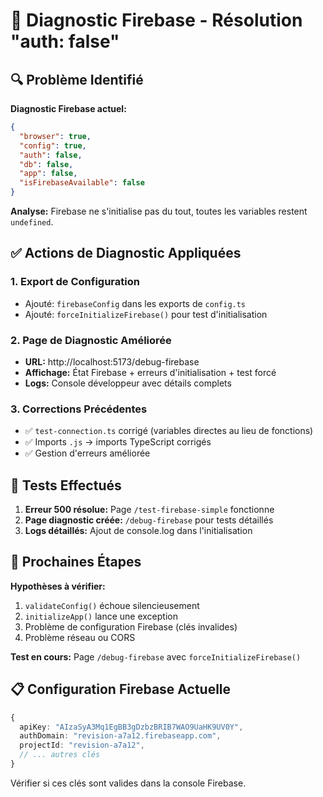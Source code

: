 # 🔧 Diagnostic Firebase - Résolution "auth: false"

## 🔍 Problème Identifié

**Diagnostic Firebase actuel:**

```json
{
  "browser": true,
  "config": true,
  "auth": false,
  "db": false,
  "app": false,
  "isFirebaseAvailable": false
}
```

**Analyse:** Firebase ne s'initialise pas du tout, toutes les variables restent `undefined`.

## ✅ Actions de Diagnostic Appliquées

### 1. Export de Configuration

- Ajouté: `firebaseConfig` dans les exports de `config.ts`
- Ajouté: `forceInitializeFirebase()` pour test d'initialisation

### 2. Page de Diagnostic Améliorée

- **URL:** http://localhost:5173/debug-firebase
- **Affichage:** État Firebase + erreurs d'initialisation + test forcé
- **Logs:** Console développeur avec détails complets

### 3. Corrections Précédentes

- ✅ `test-connection.ts` corrigé (variables directes au lieu de fonctions)
- ✅ Imports `.js` → imports TypeScript corrigés
- ✅ Gestion d'erreurs améliorée

## 🧪 Tests Effectués

1. **Erreur 500 résolue:** Page `/test-firebase-simple` fonctionne
2. **Page diagnostic créée:** `/debug-firebase` pour tests détaillés
3. **Logs détaillés:** Ajout de console.log dans l'initialisation

## 🎯 Prochaines Étapes

**Hypothèses à vérifier:**

1. `validateConfig()` échoue silencieusement
2. `initializeApp()` lance une exception
3. Problème de configuration Firebase (clés invalides)
4. Problème réseau ou CORS

**Test en cours:** Page `/debug-firebase` avec `forceInitializeFirebase()`

## 📋 Configuration Firebase Actuelle

```typescript
{
  apiKey: "AIzaSyA3Mq1EgBB3gDzbzBRIB7WAO9UaHK9UV0Y",
  authDomain: "revision-a7a12.firebaseapp.com",
  projectId: "revision-a7a12",
  // ... autres clés
}
```

Vérifier si ces clés sont valides dans la console Firebase.
